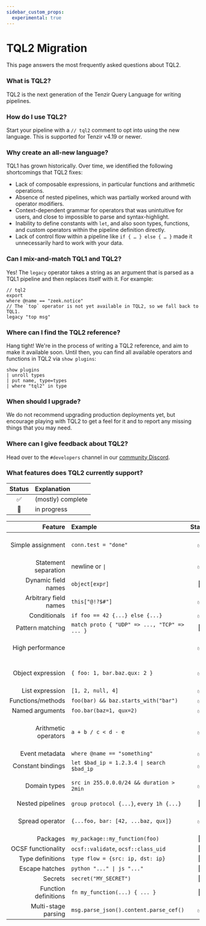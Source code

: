 ```yaml
---
sidebar_custom_props:
  experimental: true
---
```


# TQL2 Migration

This page answers the most frequently asked questions about TQL2.

### What is TQL2?

TQL2 is the next generation of the Tenzir Query Language for writing pipelines.

### How do I use TQL2?

Start your pipeline with a `// tql2` comment to opt into using the new language.
This is supported for Tenzir v4.19 or newer.

### Why create an all-new language?

TQL1 has grown historically. Over time, we identified the following shortcomings
that TQL2 fixes:
- Lack of composable expressions, in particular functions and arithmetic
  operations.
- Absence of nested pipelines, which was partially worked around with
  operator modifiers.
- Context-dependent grammar for operators that was unintuitive for users, and
  close to impossible to parse and syntax-highlight.
- Inability to define constants with `let`, and also soon types, functions, and
  custom operators within the pipeline definition directly.
- Lack of control flow within a pipeline like `if { … } else { … }` made it
  unnecessarily hard to work with your data.

### Can I mix-and-match TQL1 and TQL2?

Yes! The `legacy` operator takes a string as an argument that is parsed as a
TQL1 pipeline and then replaces itself with it. For example:

```
// tql2
export
where @name == "zeek.notice"
// The `top` operator is not yet available in TQL2, so we fall back to TQL1.
legacy "top msg"
```

### Where can I find the TQL2 reference?

Hang tight! We're in the process of writing a TQL2 reference, and aim to make it
available soon. Until then, you can find all available operators and functions
in TQL2 via `show plugins`:

```
show plugins
| unroll types
| put name, type=types
| where "tql2" in type
```

### When should I upgrade?

We do not recommend upgrading production deployments yet, but encourage playing
with TQL2 to get a feel for it and to report any missing things that you may
need.

### Where can I give feedback about TQL2?

Head over to the `#developers` channel in our [community Discord](/discord).

### What features does TQL2 currently support?

| Status | Explanation |
| :-: | :- |
| ✅ | (mostly) complete |
| 🔧 | in progress |

| Feature | Example | Status | Comments
| -: | :- | :-: | :- |
| Simple assignment | `conn.test = "done"` | ✅ | Insert-or-replace semantics
| Statement separation | newline or <code>\|</code> | ✅
| Dynamic field names | `object[expr]` | 🔧
| Arbitrary field names | `this["@!?$#"]` | ✅
| Conditionals | `if foo == 42 {...} else {...}` | ✅
| Pattern matching | `match proto { "UDP" => ..., "TCP" => ... }` | 🔧
| High performance | | ✅ | Columnar computation engine
| Object expression | `{ foo: 1, bar.baz.qux: 2 }` | ✅ | Field names can also be strings
| List expression | `[1, 2, null, 4]` | ✅
| Functions/methods | `foo(bar) && baz.starts_with("bar")` | ✅
| Named arguments | `foo.bar(baz=1, qux=2)` | ✅
| Arithmetic operators | `a + b / c < d - e` | ✅ | Also works with durations, etc.
| Event metadata | `where @name == "something"` | ✅
| Constant bindings | <code>let $bad_ip = 1.2.3.4 \| search $bad_ip</code> | ✅
| Domain types | `src in 255.0.0.0/24 && duration > 2min` | ✅ | `ip`, `subnet`, `duration`, `time`, `blob`
| Nested pipelines | `group protocol {...}`, `every 1h {...}` | 🔧
| Spread operator | `{...foo, bar: [42, ...baz, qux]}` | ✅ | Can expand objects and lists
| Packages | `my_package::my_function(foo)` | 🔧
| OCSF functionality | `ocsf::validate`, `ocsf::class_uid` | 🔧
| Type definitions | `type flow = {src: ip, dst: ip}` | 🔧
| Escape hatches | <code>python "..." \| js "..."</code> | 🔧
| Secrets | `secret("MY_SECRET")` | 🔧
| Function definitions | `fn my_function(...) { ... }` | 🔧
| Multi-stage parsing |  `msg.parse_json().content.parse_cef()` | ✅
